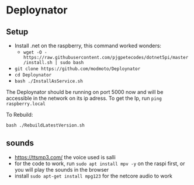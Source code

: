 ﻿# Deploynator

## Setup

- Install .net on the raspberry, this command worked wonders:
  - `wget -O - https://raw.githubusercontent.com/pjgpetecodes/dotnet5pi/master/install.sh | sudo bash`
- `git clone https://github.com/modmoto/Deploynator`
- `cd Deploynator`
- `bash ./InstallAsService.sh`

The Deploynator should be running on port 5000 now and will be accessible in the network on its ip adress. To get the Ip, run `ping raspberry.local`

To Rebuild:

`bash ./RebuildLatestVersion.sh`

## sounds
- https://ttsmp3.com/ the voice used is salli
- for the code to work, run `sudo apt install mpv -y` on the raspi first, or you will play the sounds in the browser
- install `sudo apt-get install mpg123` for the netcore audio to work
